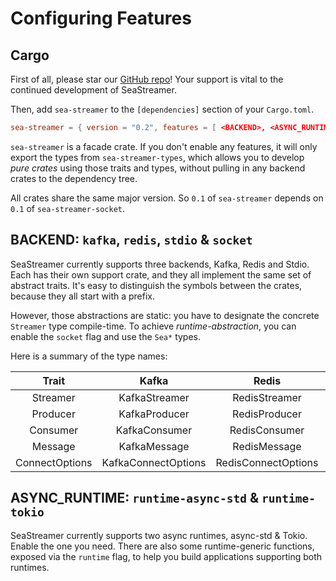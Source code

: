 # Configuring Features

## Cargo

First of all, please star our [GitHub repo](https://github.com/SeaQL/sea-streamer)! Your support is vital to the continued development of SeaStreamer.

Then, add `sea-streamer` to the `[dependencies]` section of your `Cargo.toml`.

```toml title="Cargo.toml"
sea-streamer = { version = "0.2", features = [ <BACKEND>, <ASYNC_RUNTIME> ] }
```

`sea-streamer` is a facade crate. If you don't enable any features, it will only export the types from `sea-streamer-types`,
which allows you to develop *pure crates* using those traits and types, without pulling in any backend crates to the dependency tree.

All crates share the same major version. So `0.1` of `sea-streamer` depends on `0.1` of `sea-streamer-socket`.

## BACKEND: `kafka`, `redis`, `stdio` & `socket`

SeaStreamer currently supports three backends, Kafka, Redis and Stdio. 
Each has their own support crate, and they all implement the same set of abstract traits. 
It's easy to distinguish the symbols between the crates, because they all start with a prefix.

However, those abstractions are static: you have to designate the concrete `Streamer` type compile-time.
To achieve *runtime-abstraction*, you can enable the `socket` flag and use the `Sea*` types.

Here is a summary of the type names:

| Trait | Kafka | Redis | Stdio | Socket |
| :---: | :---: | :---: | :---: | :----: |
| Streamer | KafkaStreamer | RedisStreamer | StdioStreamer | SeaStreamer |
| Producer | KafkaProducer | RedisProducer | StdioProducer | SeaProducer |
| Consumer | KafkaConsumer | RedisConsumer | StdioConsumer | SeaConsumer |
| Message | KafkaMessage | RedisMessage | StdioMessage | SeaMessage |
| ConnectOptions | KafkaConnectOptions | RedisConnectOptions | StdioConnectOptions | SeaConnectOptions |

## ASYNC_RUNTIME: `runtime-async-std` & `runtime-tokio`

SeaStreamer currently supports two async runtimes, async-std & Tokio. Enable the one you need.
There are also some runtime-generic functions, exposed via the `runtime` flag, to help you build applications supporting both runtimes.